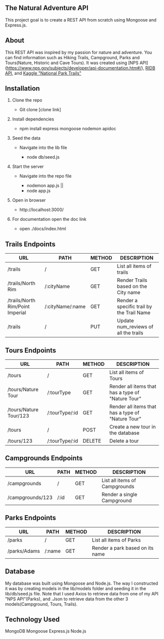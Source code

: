 ## The Natural Adventure API
This project goal is to create a REST API from scratch using Mongoose and Express.js.

## About 
This REST API was inspired by my passion for nature and adventure.
You can find information such as Hiking Trails, Campground, Parks and Tours(Nature, Historic and Cave Tours). It was created using [NPS API] (https://www.nps.gov/subjects/developer/api-documentation.htm#/), [RIDB API](https://ridb.recreation.gov/docs), and [Kaggle "National Park Trails"](https://www.kaggle.com/datasets/planejane/national-park-trails)

## Installation
1. Clone the repo
    - Git clone [clone link] 

2. Install dependencies
    - npm install express mongoose nodemon apidoc 

3. Seed the data
    - Navigate into the lib file

        - node db/seed.js 

4. Start the server
    - Navigate into the repo file

        - nodemon app.js || 
        - node app.js

5. Open in browser
    - http://localhost:3000/

6. For documentation open the doc link
    - open ./docs/index.html



## Trails Endpoints 

| URL | PATH | METHOD | DESCRIPTION
| -------- | -------- | -------- | -------- |
| /trails | / | GET | List all items of trails |
| /trails/North Rim | /:cityName | GET |  Render Trails based on the City name |
| /trails/North Rim/Point Imperial | /:cityName/:name | GET | Render a specific trail by the Trail Name |
| /trails | / | PUT | Update num_reviews of all the trails |

## Tours Endpoints 
| URL | PATH | METHOD | DESCRIPTION |
| -------- | -------- | -------- | -------- |
| /tours | / | GET | List all items of Tours |
| /tours/Nature Tour | /:tourType | GET | Render all items that has a type of "Nature Tour" |
| /tours/Nature Tour/123 | /:tourType/:id | GET | Render all items that has a type of "Nature Tour" |
| /tours | / | POST | Create a new tour in the database |
| /tours/123 | /:tourType/:id | DELETE | Delete a tour |


## Campgrounds Endpoints 
|URL | PATH	| METHOD | DESCRIPTION |
| -------- | -------- | -------- | -------- |
| /campgrounds | / | GET | List all items of Campgrounds |
| /campgrounds/123 | /:id | GET | Render a single Campground |


## Parks Endpoints 
|URL | PATH	| METHOD | DESCRIPTION |
| -------- | -------- | -------- | -------- |
| /parks | /   |  GET | List all items of Parks |
| /parks/Adams | /:name | GET | Render a park based on its name |



## Database
My database was built using Mongoose and Node.js. The way I constructed it was by creating models in the lib/models folder and seeding it in the lib/db/seed.js file. Note that I used Axios to retrieve data from one of my API "NPS API"(Parks), and .Json to retrieve data from the other 3 models(Campground, Tours, Trails).


## Technology Used
MongoDB
Mongoose
Express.js
Node.js
